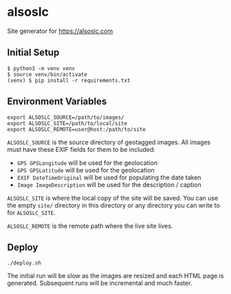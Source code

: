 # alsoslc
Site generator for https://alsoslc.com

## Initial Setup

```
$ python3 -m venv venv
$ source venv/bin/activate
(venv) $ pip install -r requirements.txt
```

## Environment Variables

```
export ALSOSLC_SOURCE=/path/to/images/
export ALSOSLC_SITE=/path/to/local/site
export ALSOSLC_REMOTE=user@host:/path/to/site
```

`ALSOSLC_SOURCE` is the source directory of geotagged images. All images must have these EXIF fields for them to be included:

* `GPS GPSLongitude` will be used for the geolocation
* `GPS GPSLatitude` will be used for the geolocation
* `EXIF DateTimeOriginal` will be used for populating the date taken
* `Image ImageDescription` will be used for the description / caption

`ALSOSLC_SITE` is where the local copy of the site will be saved. You can use the empty `site/` directory in this directory or any directory you can write to for `ALSOSLC_SITE`.

`ALSOSLC_REMOTE` is the remote path where the live site lives.

## Deploy

```
./deploy.sh
```

The initial run will be slow as the images are resized and each HTML page is generated. Subsequent runs will be incremental and much faster.